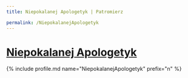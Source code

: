 ```yaml
---
title: Niepokalanej Apologetyk | Patromierz

permalink: /NiepokalanejApologetyk
---
```


# [Niepokalanej Apologetyk](https://patronite.pl/NiepokalanejApologetyk)

{% include profile.md name="NiepokalanejApologetyk" prefix="n" %}
